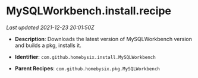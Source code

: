 # MySQLWorkbench.install.recipe

_Last updated 2021-12-23 20:01:50Z_

- **Description**: Downloads the latest version of MySQLWorkbench version and builds a pkg, installs it.

- **Identifier**: `com.github.homebysix.install.MySQLWorkbench`

- **Parent Recipes**: `com.github.homebysix.pkg.MySQLWorkbench`

